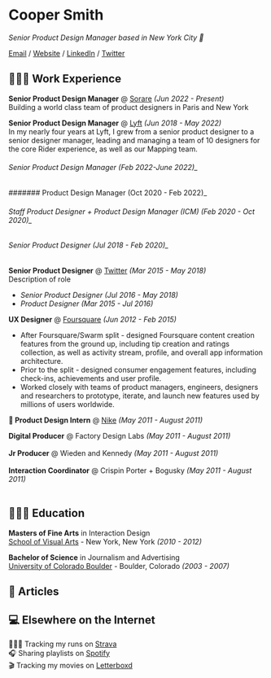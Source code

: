 # Cooper Smith

_Senior Product Design Manager based in New York City 🗽_ <br>

[Email](mailto:coopersmi@gmail.com) / [Website](https://coopsmith.co/) / [LinkedIn](https://www.linkedin.com/in/coopersmith/) / [Twitter](https://twitter.com/coops/) 

## 👨🏻‍💻 Work Experience


**Senior Product Design Manager** @ [Sorare](https://sorare.com/) _(Jun 2022 - Present)_ <br>
Building a world class team of product designers in Paris and New York
<br>

**Senior Product Design Manager** @ [Lyft](https://sorare.com/) _(Jun 2018 - May 2022)_ <br>
In my nearly four years at Lyft, I grew from a senior product designer to a senior designer manager, leading and managing a team of 10 designers for the core Rider experience, as well as our Mapping team. 
  ###### Senior Product Design Manager (Feb 2022-June 2022)_
  ####### Product Design Manager (Oct 2020 - Feb 2022)_ 
  ###### Staff Product Designer + Product Design Manager (ICM) (Feb 2020 - Oct 2020)_
  ###### Senior Product Designer (Jul 2018 - Feb 2020)_ 

**Senior Product Designer** @ [Twitter](https://twitter.com/) _(Mar 2015 - May 2018)_ <br>
Description of role
  - _Senior Product Designer (Jul 2016 - May 2018)_
  - _Product Designer (Mar 2015 - Jul 2016)_  
    
**UX Designer** @ [Foursquare](https://foursquare.com/) _(Jun 2012 - Feb 2015)_ <br>
  - After Foursquare/Swarm split - designed Foursquare content creation features from the ground up, including tip creation and ratings collection, as well as activity stream, profile, and overall app information architecture. 
  - Prior to the split - designed consumer engagement features, including check-ins, achievements and user profile. 
  - Worked closely with teams of product managers, engineers, designers and researchers to prototype, iterate, and launch new features used by millions of users worldwide.

**👟 Product Design Intern** @ [Nike](https://nike.com/) _(May 2011 - August 2011)_ <br>

**Digital Producer** @ Factory Design Labs _(May 2011 - August 2011)_ <br>
<br>
**Jr Producer** @ Wieden and Kennedy _(May 2011 - August 2011)_ <br>
<br>
**Interaction Coordinator** @ Crispin Porter + Bogusky _(May 2011 - August 2011)_ <br>
<br>

    
## 👨🏻‍🎓 Education

**Masters of Fine Arts** in Interaction Design<br>
[School of Visual Arts](https://https://interactiondesign.sva.edu/) - New York, New York _(2010 - 2012)_ <br>

**Bachelor of Science** in Journalism and Advertising<br>
[University of Colorado Boulder](https://www.colorado.edu/) - Boulder, Colorado _(2003 - 2007)_


## 📰 Articles

## 💻 Elsewhere on the Internet

🏃🏻‍♂️ Tracking my runs on [Strava](https://www.strava.com/athletes/77514)<br>
🎧 Sharing playlists on [Spotify](https://open.spotify.com/playlist/0Z0AmcHYTioe3dUqFBXv5Q?si=a0d8ed185c524482)<br>
🎬 Tracking my movies on [Letterboxd](https://letterboxd.com/coopersmith/)<br>